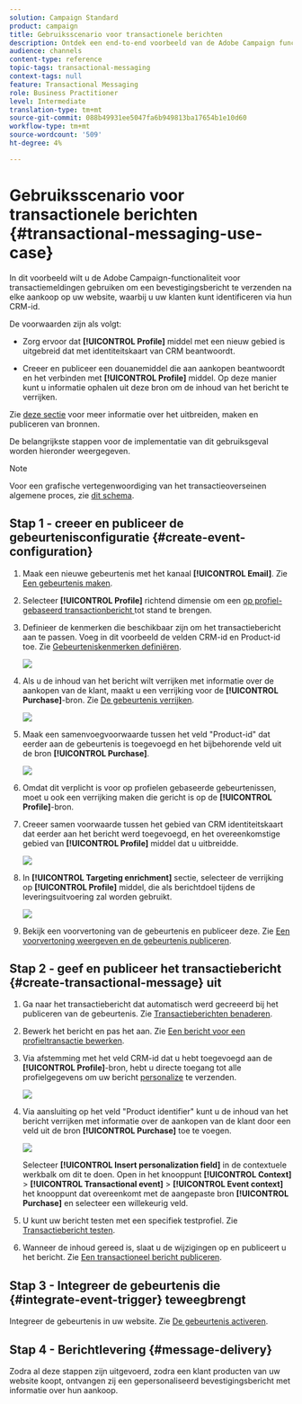 ```yaml
---
solution: Campaign Standard
product: campaign
title: Gebruiksscenario voor transactionele berichten
description: Ontdek een end-to-end voorbeeld van de Adobe Campaign functionaliteit voor transactioneel overseinen.
audience: channels
content-type: reference
topic-tags: transactional-messaging
context-tags: null
feature: Transactional Messaging
role: Business Practitioner
level: Intermediate
translation-type: tm+mt
source-git-commit: 088b49931ee5047fa6b949813ba17654b1e10d60
workflow-type: tm+mt
source-wordcount: '509'
ht-degree: 4%

---
```



# Gebruiksscenario voor transactionele berichten {#transactional-messaging-use-case}

In dit voorbeeld wilt u de Adobe Campaign-functionaliteit voor transactiemeldingen gebruiken om een bevestigingsbericht te verzenden na elke aankoop op uw website, waarbij u uw klanten kunt identificeren via hun CRM-id.

De voorwaarden zijn als volgt:

* Zorg ervoor dat **[!UICONTROL Profile]** middel met een nieuw gebied is uitgebreid dat met identiteitskaart van CRM beantwoordt.

* Creeer en publiceer een douanemiddel die aan aankopen beantwoordt en het verbinden met **[!UICONTROL Profile]** middel. Op deze manier kunt u informatie ophalen uit deze bron om de inhoud van het bericht te verrijken.

Zie [deze sectie](../../developing/using/key-steps-to-add-a-resource.md) voor meer informatie over het uitbreiden, maken en publiceren van bronnen.

De belangrijkste stappen voor de implementatie van dit gebruiksgeval worden hieronder weergegeven.

>[!NOTE]
>
>Voor een grafische vertegenwoordiging van het transactieoverseinen algemene proces, zie [dit schema](../../channels/using/getting-started-with-transactional-msg.md#key-steps).

## Stap 1 - creeer en publiceer de gebeurtenisconfiguratie {#create-event-configuration}

1. Maak een nieuwe gebeurtenis met het kanaal **[!UICONTROL Email]**. Zie [Een gebeurtenis maken](../../channels/using/configuring-transactional-event.md#creating-an-event).

1. Selecteer **[!UICONTROL Profile]** richtend dimensie om een [op profiel-gebaseerd transactionbericht ](../../channels/using/configuring-transactional-event.md#profile-based-transactional-messages) tot stand te brengen.

1. Definieer de kenmerken die beschikbaar zijn om het transactiebericht aan te passen. Voeg in dit voorbeeld de velden CRM-id en Product-id toe. Zie [Gebeurteniskenmerken definiëren](../../channels/using/configuring-transactional-event.md#defining-the-event-attributes).

   ![](assets/message-center_usecase1.png)

1. Als u de inhoud van het bericht wilt verrijken met informatie over de aankopen van de klant, maakt u een verrijking voor de **[!UICONTROL Purchase]**-bron. Zie [De gebeurtenis verrijken](../../channels/using/configuring-transactional-event.md#enriching-the-transactional-message-content).

   ![](assets/message-center_usecase2.png)

1. Maak een samenvoegvoorwaarde tussen het veld &quot;Product-id&quot; dat eerder aan de gebeurtenis is toegevoegd en het bijbehorende veld uit de bron **[!UICONTROL Purchase]**.

   ![](assets/message-center_usecase3.png)

1. Omdat dit verplicht is voor op profielen gebaseerde gebeurtenissen, moet u ook een verrijking maken die gericht is op de **[!UICONTROL Profile]**-bron.

1. Creeer samen voorwaarde tussen het gebied van CRM identiteitskaart dat eerder aan het bericht werd toegevoegd, en het overeenkomstige gebied van **[!UICONTROL Profile]** middel dat u uitbreidde. <!--What's the purpose to have created a CRM ID for this event and to have the CRM ID as a join condition? could it be any other field provided you created it in the event?-->

   ![](assets/message-center_usecase4.png)

1. In **[!UICONTROL Targeting enrichment]** sectie, selecteer de verrijking op **[!UICONTROL Profile]** middel, die als berichtdoel tijdens de leveringsuitvoering zal worden gebruikt.

   ![](assets/message-center_usecase5.png)

1. Bekijk een voorvertoning van de gebeurtenis en publiceer deze. Zie [Een voorvertoning weergeven en de gebeurtenis publiceren](../../channels/using/publishing-transactional-event.md#previewing-and-publishing-the-event).

## Stap 2 - geef en publiceer het transactiebericht {#create-transactional-message} uit

1. Ga naar het transactiebericht dat automatisch werd gecreeerd bij het publiceren van de gebeurtenis. Zie [Transactieberichten benaderen](../../channels/using/editing-transactional-message.md#accessing-transactional-messages).

1. Bewerk het bericht en pas het aan. Zie [Een bericht voor een profieltransactie bewerken](../../channels/using/editing-transactional-message.md#editing-profile-transactional-message).

1. Via afstemming met het veld CRM-id dat u hebt toegevoegd aan de **[!UICONTROL Profile]**-bron, hebt u directe toegang tot alle profielgegevens om uw bericht [personalize](../../designing/using/personalization.md#inserting-a-personalization-field) te verzenden.

   ![](assets/message-center_usecase6.png)

1. Via aansluiting op het veld &quot;Product identifier&quot; kunt u de inhoud van het bericht verrijken met informatie over de aankopen van de klant door een veld uit de bron **[!UICONTROL Purchase]** toe te voegen.

   ![](assets/message-center_usecase7.png)

   Selecteer **[!UICONTROL Insert personalization field]** in de contextuele werkbalk om dit te doen. Open in het knooppunt **[!UICONTROL Context]** > **[!UICONTROL Transactional event]** > **[!UICONTROL Event context]** het knooppunt dat overeenkomt met de aangepaste bron **[!UICONTROL Purchase]** en selecteer een willekeurig veld.

1. U kunt uw bericht testen met een specifiek testprofiel. Zie [Transactiebericht testen](../../channels/using/testing-transactional-message.md#testing-a-transactional-message).

1. Wanneer de inhoud gereed is, slaat u de wijzigingen op en publiceert u het bericht. Zie [Een transactioneel bericht publiceren](../../channels/using/publishing-transactional-message.md#publishing-a-transactional-message).

## Stap 3 - Integreer de gebeurtenis die {#integrate-event-trigger} teweegbrengt

Integreer de gebeurtenis in uw website. Zie [De gebeurtenis activeren](../../channels/using/getting-started-with-transactional-msg.md#integrate-event-trigger).

## Stap 4 - Berichtlevering {#message-delivery}

Zodra al deze stappen zijn uitgevoerd, zodra een klant producten van uw website koopt, ontvangen zij een gepersonaliseerd bevestigingsbericht met informatie over hun aankoop.